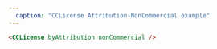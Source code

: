 ```yaml
---
  caption: "CCLicense Attribution-NonCommercial example"
---
```


<!-- markdownlint-disable MD041 -->
<!-- dprint-ignore -->
```html
<CCLicense byAttribution nonCommercial />
```
